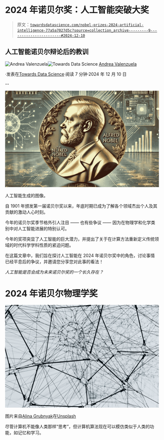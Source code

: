 # 2024 年诺贝尔奖：人工智能突破大奖

> 原文：[`towardsdatascience.com/nobel-prizes-2024-artificial-intelligence-77a5a7027d5c?source=collection_archive---------9-----------------------#2024-12-10`](https://towardsdatascience.com/nobel-prizes-2024-artificial-intelligence-77a5a7027d5c?source=collection_archive---------9-----------------------#2024-12-10)

## 人工智能诺贝尔辩论后的教训

[](https://medium.com/@andvalenzuela?source=post_page---byline--77a5a7027d5c--------------------------------)![Andrea Valenzuela](https://medium.com/@andvalenzuela?source=post_page---byline--77a5a7027d5c--------------------------------)[](https://towardsdatascience.com/?source=post_page---byline--77a5a7027d5c--------------------------------)![Towards Data Science](https://towardsdatascience.com/?source=post_page---byline--77a5a7027d5c--------------------------------) [Andrea Valenzuela](https://medium.com/@andvalenzuela?source=post_page---byline--77a5a7027d5c--------------------------------)

·发表在[Towards Data Science](https://towardsdatascience.com/?source=post_page---byline--77a5a7027d5c--------------------------------)·阅读 7 分钟·2024 年 12 月 10 日

--

![](img/e073267e22109dbdca5c21f4fafc4f60.png)

人工智能生成的图像。

自 1901 年颁发第一届诺贝尔奖以来，年底时期已成为了解各个领域杰出个人及其贡献的激动人心时刻。

今年的诺贝尔奖季节格外引人注目 —— 也有些争议 —— 因为在物理学和化学类别中对人工智能进展的特别认可。

今年的奖项突显了人工智能的巨大潜力，并提出了关于在计算方法重新定义传统领域的时代科学学科性质的紧迫问题。

在这篇文章中，我们旨在探讨人工智能在 2024 年诺贝尔奖中的角色，讨论事情已经平息后的争议，并邀请您分享您对此事的看法！

*人工智能是否会成为未来诺贝尔奖的一个长久存在？*

# 2024 年诺贝尔物理学奖

![](img/cd2802033225649f704758be99ae77e4.png)

图片来自[Alina Grubnyak](https://unsplash.com/es/@alinnnaaaa?utm_content=creditCopyText&utm_medium=referral&utm_source=unsplash)在[Unsplash](https://unsplash.com/es/fotos/fotografia-de-angulo-bajo-de-estructura-metalica-ZiQkhI7417A?utm_content=creditCopyText&utm_medium=referral&utm_source=unsplash)

尽管计算机不能像人类那样“思考”，但计算机算法现在可以模仿类似于人类的功能，如记忆和学习。
